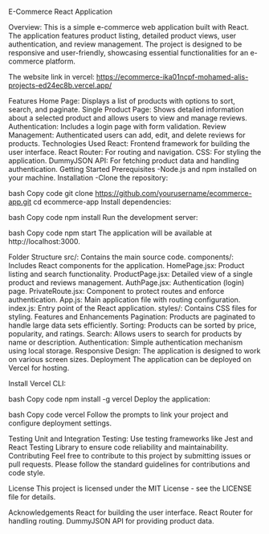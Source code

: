 E-Commerce React Application

Overview:
This is a simple e-commerce web application built with React. The application features product listing, detailed product views, user authentication, and review management. The project is designed to be responsive and user-friendly, showcasing essential functionalities for an e-commerce platform.

The website link in vercel:
https://ecommerce-ika01ncpf-mohamed-alis-projects-ed24ec8b.vercel.app/

Features
Home Page: Displays a list of products with options to sort, search, and paginate.
Single Product Page: Shows detailed information about a selected product and allows users to view and manage reviews.
Authentication: Includes a login page with form validation.
Review Management: Authenticated users can add, edit, and delete reviews for products.
Technologies Used
React: Frontend framework for building the user interface.
React Router: For routing and navigation.
CSS: For styling the application.
DummyJSON API: For fetching product data and handling authentication.
Getting Started
Prerequisites
-Node.js and npm installed on your machine.
Installation
-Clone the repository:

bash
Copy code
git clone https://github.com/yourusername/ecommerce-app.git
cd ecommerce-app
Install dependencies:

bash
Copy code
npm install
Run the development server:

bash
Copy code
npm start
The application will be available at http://localhost:3000.

Folder Structure
src/: Contains the main source code.
components/: Includes React components for the application.
HomePage.jsx: Product listing and search functionality.
ProductPage.jsx: Detailed view of a single product and reviews management.
AuthPage.jsx: Authentication (login) page.
PrivateRoute.jsx: Component to protect routes and enforce authentication.
App.js: Main application file with routing configuration.
index.js: Entry point of the React application.
styles/: Contains CSS files for styling.
Features and Enhancements
Pagination: Products are paginated to handle large data sets efficiently.
Sorting: Products can be sorted by price, popularity, and ratings.
Search: Allows users to search for products by name or description.
Authentication: Simple authentication mechanism using local storage.
Responsive Design: The application is designed to work on various screen sizes.
Deployment
The application can be deployed on Vercel for hosting.

Install Vercel CLI:

bash
Copy code
npm install -g vercel
Deploy the application:

bash
Copy code
vercel
Follow the prompts to link your project and configure deployment settings.

Testing
Unit and Integration Testing: Use testing frameworks like Jest and React Testing Library to ensure code reliability and maintainability.
Contributing
Feel free to contribute to this project by submitting issues or pull requests. Please follow the standard guidelines for contributions and code style.

License
This project is licensed under the MIT License - see the LICENSE file for details.

Acknowledgements
React for building the user interface.
React Router for handling routing.
DummyJSON API for providing product data.
